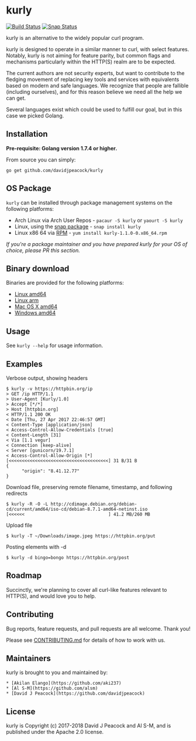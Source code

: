 # kurly

[![Build Status](https://travis-ci.org/davidjpeacock/kurly.svg?branch=master)](https://travis-ci.org/davidjpeacock/kurly) [![Snap Status](https://build.snapcraft.io/badge/letozaf/kurly.svg)](https://build.snapcraft.io/user/letozaf/kurly)

kurly is an alternative to the widely popular curl program.

kurly is designed to operate in a similar manner to curl, with select features.
Notably, kurly is not aiming for feature parity, but common flags and mechanisms
particularly within the HTTP(S) realm are to be expected.

The current authors are not security experts, but want to contribute to the fledging
movement of replacing key tools and services with equivalents based on modern
and safe languages.  We recognize that people are fallible (including
ourselves), and for this reason believe we need all the help we can get.

Several languages exist which could be used to fulfill our goal, but in this case
we picked Golang.

## Installation

**Pre-requisite: Golang version 1.7.4 or higher.**

From source you can simply:

`go get github.com/davidjpeacock/kurly`

## OS Package

`kurly` can be installed through package management systems on the following platforms:

* Arch Linux via Arch User Repos - `pacaur -S kurly` or `yaourt -S kurly`
* Linux, using the [snap package](https://snapcraft.io/docs/core/install) - `snap install kurly`
* Linux x86 64 via [RPM](https://github.com/davidjpeacock/kurly/releases/download/v1.1.0/kurly-1.1.0-0.x86_64.rpm) - `yum install kurly-1.1.0-0.x86_64.rpm`

*If you're a package maintainer and you have prepared kurly for your OS of choice, please
PR this section.*

## Binary download

Binaries are provided for the following platforms:

* [Linux amd64](https://github.com/davidjpeacock/kurly/releases/download/v1.1.0/kurly-linux-amd64-v1.1.0.tar.gz)
* [Linux arm](https://github.com/davidjpeacock/kurly/releases/download/v1.1.0/kurly-linux-arm-v1.1.0.tar.gz)
* [Mac OS X amd64](https://github.com/davidjpeacock/kurly/releases/download/v1.1.0/kurly-osx-amd64-v1.1.0.tar.gz)
* [Windows amd64](https://github.com/davidjpeacock/kurly/releases/download/v1.1.0/kurly-windows-amd64-v1.1.0.zip)

## Usage

See `kurly --help` for usage information.

## Examples

Verbose output, showing headers
```
$ kurly -v https://httpbin.org/ip
> GET /ip HTTP/1.1
> User-Agent [Kurly/1.0]
> Accept [*/*]
> Host [httpbin.org]
< HTTP/1.1 200 OK
< Date [Thu, 27 Apr 2017 22:46:57 GMT]
< Content-Type [application/json]
< Access-Control-Allow-Credentials [true]
< Content-Length [31]
< Via [1.1 vegur]
< Connection [keep-alive]
< Server [gunicorn/19.7.1]
< Access-Control-Allow-Origin [*]
[<<<<<<<<<<<<<<<<<<<<<<<<<<<<<<<<<<<<<<] 31 B/31 B
{
      "origin": "8.41.12.77"
}
```

Download file, preserving remote filename, timestamp, and following redirects
```
$ kurly -R -O -L http://cdimage.debian.org/debian-cd/current/amd64/iso-cd/debian-8.7.1-amd64-netinst.iso
[<<<<<<                                ] 41.2 MB/260 MB
```

Upload file
```
$ kurly -T ~/Downloads/image.jpeg https://httpbin.org/put
```

Posting elements with -d
```
$ kurly -d bingo=bongo https://httpbin.org/post
```

## Roadmap

Succinctly, we're planning to cover all curl-like features relevant to HTTP(S), and would
love you to help.

## Contributing

Bug reports, feature requests, and pull requests are all welcome.  Thank you!

Please see [CONTRIBUTING.md](https://github.com/davidjpeacock/kurly/blob/master/CONTRIBUTING.md) for details of how to work with us.

## Maintainers

kurly is brought to you and maintained by:

    * [Akilan Elango](https://github.com/aki237)
    * [Al S-M](https://github.com/alsm)
    * [David J Peacock](https://github.com/davidjpeacock)

## License

kurly is Copyright (c) 2017-2018 David J Peacock and Al S-M, and is published under the Apache 2.0 license.
